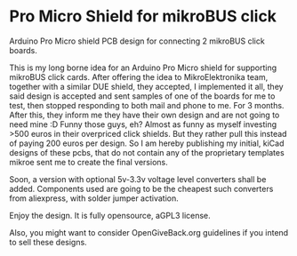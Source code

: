 # Pro Micro Shield for mikroBUS click
Arduino Pro Micro shield PCB design for connecting 2 mikroBUS click boards.

This is my long borne idea for an Arduino Pro Micro shield for supporting mikroBUS click cards.
After offering the idea to MikroElektronika team, together with a similar DUE shield, they accepted, I implemented it all, they said design is accepted and sent samples of one of the boards for me to test, then stopped responding to both mail and phone to me. For 3 months. After this, they inform me they have their own design and are not going to need mine :D Funny those guys, eh? Almost as funny as myself investing >500 euros in their overpriced click shields. But they rather pull this instead of paying 200 euros per design.
So I am hereby publishing my initial, kiCad designs of these pcbs, that do not contain any of the proprietary templates mikroe sent me to create the final versions.

Soon, a version with optional 5v-3.3v voltage level converters shall be added. Components used are going to be the cheapest such converters from aliexpress, with solder jumper activation. 

Enjoy the design. It is fully opensource, aGPL3 license.

Also, you might want to consider OpenGiveBack.org guidelines if you intend to sell these designs.
